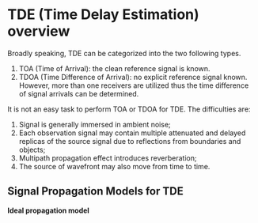 # TDE (Time Delay Estimation) overview

Broadly speaking, TDE can be categorized into the two following types. 

1. TOA (Time of Arrival): the clean reference signal is known.
2. TDOA (Time Difference of Arrival): no explicit reference signal known. However, more than one receivers are utilized thus the time difference of signal arrivals can be determined. 

It is not an easy task to perform TOA or TDOA for TDE. The difficulties are:

1. Signal is generally immersed in ambient noise;
2. Each observation signal may contain multiple attenuated and delayed replicas of the source signal due to reflections from boundaries and objects;
3. Multipath propagation effect introduces reverberation;
4. The source of wavefront may also move from time to time.

## Signal Propagation Models for TDE

**Ideal propagation model**



